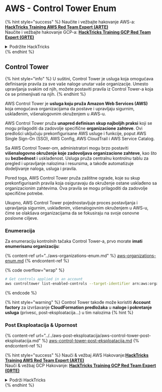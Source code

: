 # AWS - Control Tower Enum

{% hint style="success" %}
Naučite i vežbajte hakovanje AWS-a:<img src="/.gitbook/assets/image.png" alt="" data-size="line">[**HackTricks Training AWS Red Team Expert (ARTE)**](https://training.hacktricks.xyz/courses/arte)<img src="/.gitbook/assets/image.png" alt="" data-size="line">\
Naučite i vežbajte hakovanje GCP-a: <img src="/.gitbook/assets/image (2).png" alt="" data-size="line">[**HackTricks Training GCP Red Team Expert (GRTE)**<img src="/.gitbook/assets/image (2).png" alt="" data-size="line">](https://training.hacktricks.xyz/courses/grte)

<details>

<summary>Podržite HackTricks</summary>

* Proverite [**planove pretplate**](https://github.com/sponsors/carlospolop)!
* **Pridružite se** 💬 [**Discord grupi**](https://discord.gg/hRep4RUj7f) ili [**telegram grupi**](https://t.me/peass) ili nas **pratite** na **Twitteru** 🐦 [**@hacktricks\_live**](https://twitter.com/hacktricks\_live)**.**
* **Podelite hakovanje trikova slanjem PR-ova na** [**HackTricks**](https://github.com/carlospolop/hacktricks) i [**HackTricks Cloud**](https://github.com/carlospolop/hacktricks-cloud) github repozitorijume.

</details>
{% endhint %}

## Control Tower

{% hint style="info" %}
U suštini, Control Tower je usluga koja omogućava definisanje pravila za sve vaše naloge unutar vaše organizacije. Umesto upravljanja svakim od njih, možete postaviti pravila iz Control Tower-a koja će se primenjivati na njih.
{% endhint %}

AWS Control Tower je **usluga koju pruža Amazon Web Services (AWS)** koja omogućava organizacijama da postave i upravljaju sigurnim, usklađenim, višenalogovnim okruženjem u AWS-u.

AWS Control Tower pruža **unapred definisan skup najboljih praksi** koji se mogu prilagoditi da zadovolje specifične **organizacione zahteve**. Ovi predlošci uključuju prekonfigurisane AWS usluge i funkcije, poput AWS Single Sign-On (SSO), AWS Config, AWS CloudTrail i AWS Service Catalog.

Sa AWS Control Tower-om, administratori mogu brzo postaviti **višenalogovno okruženje koje zadovoljava organizacione zahteve**, kao što su **bezbednost** i usklađenost. Usluga pruža centralnu kontrolnu tablu za pregled i upravljanje nalozima i resursima, a takođe automatizuje dodeljivanje naloga, usluga i pravila.

Pored toga, AWS Control Tower pruža zaštitne ograde, koje su skup prekonfigurisanih pravila koja osiguravaju da okruženje ostane usklađeno sa organizacionim zahtevima. Ova pravila se mogu prilagoditi da zadovolje specifične potrebe.

Ukupno, AWS Control Tower pojednostavljuje proces postavljanja i upravljanja sigurnim, usklađenim, višenalogovnim okruženjem u AWS-u, čime se olakšava organizacijama da se fokusiraju na svoje osnovne poslovne ciljeve.

### Enumeracija

Za enumeraciju kontrolnih tačaka Control Tower-a, prvo morate **imati enumerisanu organizaciju**:

{% content-ref url="../aws-organizations-enum.md" %}
[aws-organizations-enum.md](../aws-organizations-enum.md)
{% endcontent-ref %}

{% code overflow="wrap" %}
```bash
# Get controls applied in an account
aws controltower list-enabled-controls --target-identifier arn:aws:organizations::<acc_id>:ou/<ou-id>
```
{% endcode %}

{% hint style="warning" %}
Control Tower takođe može koristiti **Account factory** za izvršavanje **CloudFormation predložaka** u **naloge i pokretanje usluga** (privesc, post-eksploatacija...) u tim nalozima
{% hint %}

### Post Eksploatacija & Upornost

{% content-ref url="../../aws-post-eksploatacija/aws-control-tower-post-eksploatacija.md" %}
[aws-control-tower-post-eksploatacija.md](../../aws-post-eksploatacija/aws-control-tower-post-eksploatacija.md)
{% endcontent-ref %}

{% hint style="success" %}
Nauči & vežbaj AWS Hakovanje:<img src="/.gitbook/assets/image.png" alt="" data-size="line">[**HackTricks Training AWS Red Team Expert (ARTE)**](https://training.hacktricks.xyz/courses/arte)<img src="/.gitbook/assets/image.png" alt="" data-size="line">\
Nauči & vežbaj GCP Hakovanje: <img src="/.gitbook/assets/image (2).png" alt="" data-size="line">[**HackTricks Training GCP Red Team Expert (GRTE)**<img src="/.gitbook/assets/image (2).png" alt="" data-size="line">](https://training.hacktricks.xyz/courses/grte)

<details>

<summary>Podrži HackTricks</summary>

* Proveri [**planove pretplate**](https://github.com/sponsors/carlospolop)!
* **Pridruži se** 💬 [**Discord grupi**](https://discord.gg/hRep4RUj7f) ili [**telegram grupi**](https://t.me/peass) ili **prati** nas na **Twitteru** 🐦 [**@hacktricks\_live**](https://twitter.com/hacktricks\_live)**.**
* **Podeli hakovanje trikove slanjem PR-ova na** [**HackTricks**](https://github.com/carlospolop/hacktricks) i [**HackTricks Cloud**](https://github.com/carlospolop/hacktricks-cloud) github repozitorijume.

</details>
{% endhint %}
